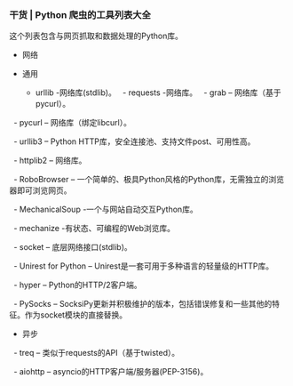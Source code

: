 ### 干货 | Python 爬虫的工具列表大全
这个列表包含与网页抓取和数据处理的Python库。

- 网络
 - 通用

   - urllib -网络库(stdlib)。
   - requests -网络库。
   - grab – 网络库（基于pycurl）。

   - pycurl – 网络库（绑定libcurl）。

   - urllib3 – Python HTTP库，安全连接池、支持文件post、可用性高。

   - httplib2 – 网络库。

   - RoboBrowser – 一个简单的、极具Python风格的Python库，无需独立的浏览器即可浏览网页。

   - MechanicalSoup -一个与网站自动交互Python库。

   - mechanize -有状态、可编程的Web浏览库。

   - socket – 底层网络接口(stdlib)。

   - Unirest for Python – Unirest是一套可用于多种语言的轻量级的HTTP库。

   - hyper – Python的HTTP/2客户端。

   - PySocks – SocksiPy更新并积极维护的版本，包括错误修复和一些其他的特征。作为socket模块的直接替换。

 - 异步

   - treq – 类似于requests的API（基于twisted）。

   - aiohttp – asyncio的HTTP客户端/服务器(PEP-3156)。
